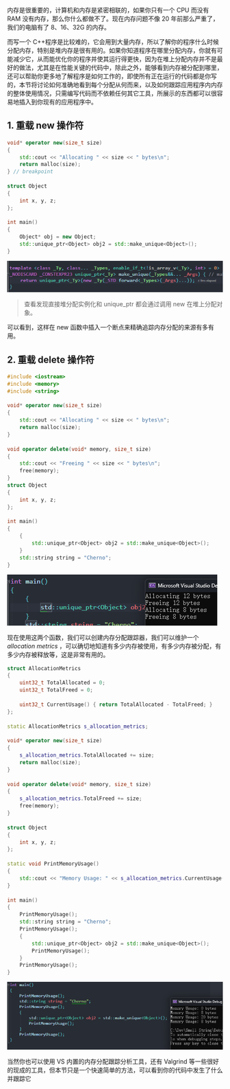 内存是很重要的，计算机和内存是紧密相联的，如果你只有一个 CPU 而没有 RAM 没有内存，那么你什么都做不了。现在内存问题不像 20 年前那么严重了，我们的电脑有了 8、16、32G 的内存。

而写一个 C++程序是比较难的，它会用到大量内存，所以了解你的程序什么时候分配内存，特别是堆内存是很有用的。如果你知道程序在哪里分配内存，你就有可能减少它，从而能优化你的程序并使其运行得更快，因为在堆上分配内存并不是最好的做法，尤其是在性能关键的代码中，除此之外，能够看到内存被分配到哪里，还可以帮助你更多地了解程序是如何工作的，即使所有正在运行的代码都是你写的，本节将讨论如何准确地看到每个分配从何而来，以及如何跟踪应用程序内内存的整体使用情况，只需编写代码而不依赖任何其它工具，所展示的东西都可以很容易地插入到你现有的应用程序中。

## 1. 重载 new 操作符

```cpp
void* operator new(size_t size)
{
	std::cout << "Allocating " << size << " bytes\n";
	return malloc(size);
} // breakpoint

struct Object
{
	int x, y, z;
};

int main()
{
	Object* obj = new Object;
	std::unique_ptr<Object> obj2 = std::make_unique<Object>();
}
```

![](./storage%20bag/Pasted%20image%2020230806145419.png)

> 查看发现直接堆分配实例化和 unique_ptr 都会通过调用 new 在堆上分配对象。

可以看到，这样在 new 函数中插入一个断点来精确追踪内存分配的来源有多有用。

## 2. 重载 delete 操作符

```cpp
#include <iostream>
#include <memory>
#include <string>

void* operator new(size_t size)
{
	std::cout << "Allocating " << size << " bytes\n";
	return malloc(size);
}

void operator delete(void* memory, size_t size)
{
	std::cout << "Freeing " << size << " bytes\n";
	free(memory);
}
struct Object
{
	int x, y, z;
};

int main()
{
	{
		std::unique_ptr<Object> obj2 = std::make_unique<Object>();
	}
	std::string string = "Cherno";
}
```

![](./storage%20bag/Pasted%20image%2020230806153409.png)

现在使用这两个函数，我们可以创建内存分配跟踪器，我们可以维护一个*allocation metrics* ，可以确切地知道有多少内存被使用，有多少内存被分配，有多少内存被释放等，这是非常有用的。

```cpp
struct AllocationMetrics
{
	uint32_t TotalAllocated = 0;
	uint32_t TotalFreed = 0;

	uint32_t CurrentUsage() { return TotalAllocated - TotalFreed; }
};

static AllocationMetrics s_allocation_metrics;

void* operator new(size_t size)
{
	s_allocation_metrics.TotalAllocated += size;
	return malloc(size);
}

void operator delete(void* memory, size_t size)
{
	s_allocation_metrics.TotalFreed += size;
	free(memory);
}

struct Object
{
	int x, y, z;
};

static void PrintMemoryUsage()
{
	std::cout << "Memory Usage: " << s_allocation_metrics.CurrentUsage() << " bytes\n";
}

int main()
{
	PrintMemoryUsage();
	std::string string = "Cherno";
	PrintMemoryUsage();
	{
		std::unique_ptr<Object> obj2 = std::make_unique<Object>();
		PrintMemoryUsage();
	}
	PrintMemoryUsage();
}
```

![](./storage%20bag/Pasted%20image%2020230806154247.png)

当然你也可以使用 VS 内置的内存分配跟踪分析工具，还有 Valgrind 等一些很好的现成的工具，但本节只是一个快速简单的方法，可以看到你的代码中发生了什么并跟踪它
